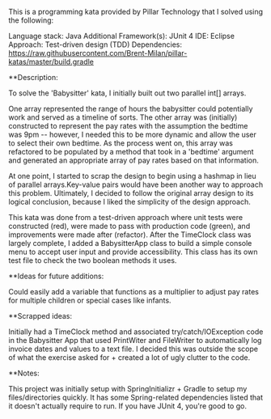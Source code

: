 This is a programming kata provided by Pillar Technology that I solved using the following:

Language stack: 				Java
Additional Framework(s): 		JUnit 4
IDE:							Eclipse
Approach: 						Test-driven design (TDD)
Dependencies:					https://raw.githubusercontent.com/Brent-Milan/pillar-katas/master/build.gradle

**Description: 

To solve the 'Babysitter' kata, I initially built out two parallel int[] arrays. 

One array represented the range of hours the babysitter could potentially work and served as a timeline of sorts. The other array was (initially) constructed to represent the pay rates with the assumption the bedtime was 9pm -- however, I needed this to be more dynamic and allow the user to select their own bedtime. As the process went on, this array was refactored to be populated by a method that took in a 'bedtime' argument and generated an appropriate array of pay rates based on that information. 

At one point, I started to scrap the design to begin using a hashmap in lieu of parallel arrays.Key-value pairs would have been another way to approach this problem. Ultimately, I decided to follow the original array design to its logical conclusion, because I liked the simplicity of the design approach.

This kata was done from a test-driven approach where unit tests were constructed (red), were made to pass with production code (green), and improvements were made after (refactor). After the TimeClock class was largely complete, I added a BabysitterApp class to build a simple console menu to accept user input and provide accessibility. This class has its own test file to check the two boolean methods it uses.

**Ideas for future additions: 

Could easily add a variable that functions as a multiplier to adjust pay rates for multiple children or special cases like infants. 

**Scrapped ideas:

Initially had a TimeClock method and associated try/catch/IOException code in the Babysitter App that used PrintWiter and FileWriter to automatically log invoice dates and values to a text file. I decided this was outside the scope of what the exercise asked for + created a lot of ugly clutter to the code. 

**Notes:

This project was initially setup with SpringInitializr + Gradle to setup my files/directories quickly. It has some Spring-related dependencies listed that it doesn't actually require to run. If you have JUnit 4, you're good to go. 

